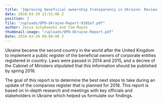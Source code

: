 ```yaml
---
title: 'Improving beneficial ownership transparency in Ukraine: Review and recommendations'
date: 2018-03-29 13:51:00 Z
position: 3
file: "/uploads/OPO-Ukraine-Report-9105a7.pdf"
author: Zosia Sztykowski and Tom Mayne
thumbnail-image: "/uploads/OPO-Ukraine-Report.pdf"
Date: 2018-03-29 00:00:00 Z
---
```


Ukraine became the second country in the world after the United Kingdom to implement a public register of the beneficial owners of corporate entities registered in country. Laws were passed in 2014 and 2015, and a decree of the Cabinet of Ministers stipulated that this information should be published by spring 2016. 

The goal of this report is to determine the best next steps to take during an update of the companies register that is planned for 2018. This report is based on in-depth research and meetings with key officials and stakeholders in Ukraine which helped us formulate our findings.